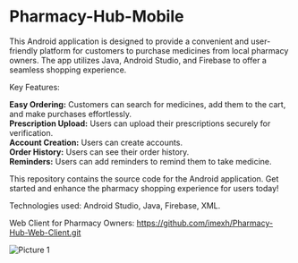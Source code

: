 # Pharmacy-Hub-Mobile

This Android application is designed to provide a convenient and user-friendly platform for customers to purchase medicines from local pharmacy owners. The app utilizes Java, Android Studio, and Firebase to offer a seamless shopping experience.

Key Features:

**Easy Ordering:** Customers can search for medicines, add them to the cart, and make purchases effortlessly.<br>
**Prescription Upload:** Users can upload their prescriptions securely for verification.<br>
**Account Creation:** Users can create accounts.<br>
**Order History:** Users can see their order history.<br>
**Reminders:** Users can add reminders to remind them to take medicine.

This repository contains the source code for the Android application. Get started and enhance the pharmacy shopping experience for users today!

Technologies used: Android Studio, Java, Firebase, XML.

Web Client for Pharmacy Owners: https://github.com/imexh/Pharmacy-Hub-Web-Client.git

![Picture 1](https://github.com/imexh/Pharmacy-Hub-Mobile/assets/76934064/e17becd4-160a-467c-87ca-049d454ff458)
